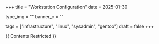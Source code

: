 +++
title = "Workstation Configuration"
date = 2025-01-30

type_img = ""
banner_c = ""

tags = ["infrastructure", "linux", "sysadmin", "gentoo"]
draft = false
+++

{{ Contents Restricted }}
